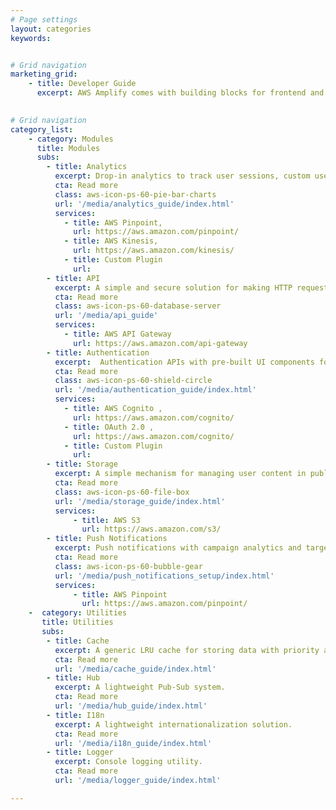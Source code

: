 ```yaml
---
# Page settings
layout: categories
keywords:


# Grid navigation
marketing_grid:
    - title: Developer Guide
      excerpt: AWS Amplify comes with building blocks for frontend and mobile developers to interact with the Cloud. You can mix and match the categories below as needed.

      
# Grid navigation
category_list:
    - category: Modules
      title: Modules
      subs:
        - title: Analytics 
          excerpt: Drop-in analytics to track user sessions, custom user attributes, and in-app metrics.
          cta: Read more
          class: aws-icon-ps-60-pie-bar-charts 
          url: '/media/analytics_guide/index.html'
          services:
            - title: AWS Pinpoint,
              url: https://aws.amazon.com/pinpoint/
            - title: AWS Kinesis,
              url: https://aws.amazon.com/kinesis/
            - title: Custom Plugin
              url: 
        - title: API 
          excerpt: A simple and secure solution for making HTTP requests.
          cta: Read more
          class: aws-icon-ps-60-database-server
          url: '/media/api_guide'    
          services:
            - title: AWS API Gateway
              url: https://aws.amazon.com/api-gateway
        - title: Authentication
          excerpt:  Authentication APIs with pre-built UI components for your app.  
          cta: Read more
          class: aws-icon-ps-60-shield-circle
          url: '/media/authentication_guide/index.html'
          services:
            - title: AWS Cognito ,
              url: https://aws.amazon.com/cognito/
            - title: OAuth 2.0 ,
              url: https://aws.amazon.com/cognito/
            - title: Custom Plugin
              url:   
        - title: Storage 
          excerpt: A simple mechanism for managing user content in public or private storage.
          cta: Read more
          class: aws-icon-ps-60-file-box
          url: '/media/storage_guide/index.html'   
          services:
              - title: AWS S3
                url: https://aws.amazon.com/s3/
        - title: Push Notifications 
          excerpt: Push notifications with campaign analytics and targeting.
          cta: Read more
          class: aws-icon-ps-60-bubble-gear
          url: '/media/push_notifications_setup/index.html'   
          services:
              - title: AWS Pinpoint
                url: https://aws.amazon.com/pinpoint/
    -  category: Utilities
       title: Utilities
       subs:
        - title: Cache 
          excerpt: A generic LRU cache for storing data with priority and expiration settings. 
          cta: Read more
          url: '/media/cache_guide/index.html'  
        - title: Hub  
          excerpt: A lightweight Pub-Sub system.
          cta: Read more
          url: '/media/hub_guide/index.html' 
        - title: I18n  
          excerpt: A lightweight internationalization solution.
          cta: Read more
          url: '/media/i18n_guide/index.html'  
        - title: Logger  
          excerpt: Console logging utility.
          cta: Read more
          url: '/media/logger_guide/index.html'  

---
```

